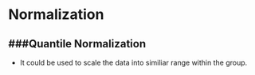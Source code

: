 # Normalization

<script type="text/javascript" src="../js/general.js"></script>

###Quantile Normalization
---

* It could be used to scale the data into similiar range within the group.